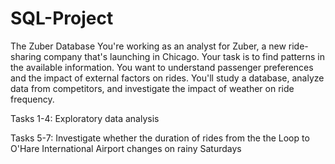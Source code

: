 # SQL-Project
The Zuber Database
You're working as an analyst for Zuber, a new ride-sharing company that's launching in Chicago. Your task is to find patterns in the available information. You want to understand passenger preferences and the impact of external factors on rides.
You'll study a database, analyze data from competitors, and investigate the impact of weather on ride frequency.

Tasks 1-4: Exploratory data analysis

Tasks 5-7: Investigate whether the duration of rides from the the Loop to O'Hare International Airport changes on rainy Saturdays
